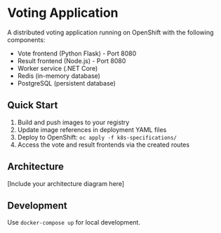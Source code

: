 # Voting Application

A distributed voting application running on OpenShift with the following components:

- Vote frontend (Python Flask) - Port 8080
- Result frontend (Node.js) - Port 8080  
- Worker service (.NET Core)
- Redis (in-memory database)
- PostgreSQL (persistent database)

## Quick Start

1. Build and push images to your registry
2. Update image references in deployment YAML files
3. Deploy to OpenShift: `oc apply -f k8s-specifications/`
4. Access the vote and result frontends via the created routes

## Architecture

[Include your architecture diagram here]

## Development

Use `docker-compose up` for local development.
